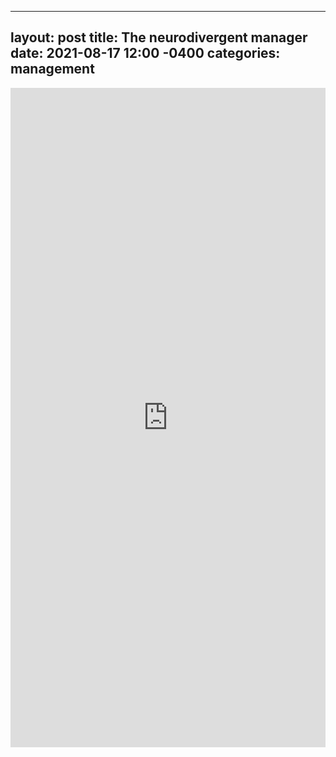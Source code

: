 
---
layout: post
title: The neurodivergent manager
date: 2021-08-17 12:00 -0400
categories: management
---
<iframe src="https://www.linkedin.com/embed/feed/update/urn:li:share:6833403014171250688" height="1055" width="504" frameborder="0" allowfullscreen="" title="Embedded post"></iframe>
